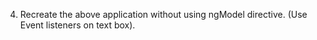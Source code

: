 4. Recreate the above application without using ngModel directive. (Use Event listeners on text box).
